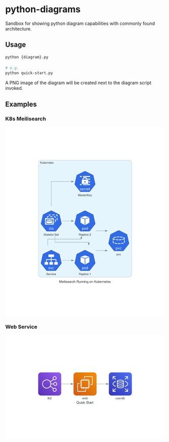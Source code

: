 # python-diagrams

Sandbox for showing python diagram capabilities with commonly found architecture. 

## Usage

```bash
python {diagram}.py 

# e.g. 
python quick-start.py
```

A PNG image of the diagram will be created next to the diagram script invoked.

## Examples

### K8s Meilisearch 

![K8s Meilisearch](k8s-meilisearch.png)

### Web Service 

![Web Service](quick-start.png)
